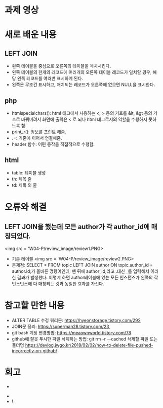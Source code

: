 # 과제 영상

# 새로 배운 내용
## LEFT JOIN
- 왼쪽 테이블을 중심으로 오른쪽의 테이블을 매치시킨다.
- 왼쪽 테이블의 한개의 레코드에 여러개의 오른쪽 테이블 레코드가 일치할 경우, 해당 왼쪽 레코드를 여러번 표시하게 된다.
- 왼쪽은 무조건 표시하고, 매치되는 레코드가 오른쪽에 없으면 NULL을 표시한다.
## php
- htmlspecialchars(): html 태그에서 사용하는 <, > 등의 기호를 &lt, &gt 등의 기호로 바꿔버려서 화면에 출력은 < 로 되나 html 태그로서의 역할을 수행하지 못하도록 함.
- print_r(): 정보를 프린트 해줌. 
- .=: 기존에 이어서 연결해줌.
- header 함수: 어떤 동작을 직접적으로 수행함.
## html
- table: 테이블 생성 
- th: 제목 줄 
- td: 제목 외 줄

# 오류와 해결
## LEFT JOIN을 했는데 모든 author가 각 author_id에 매칭되었다.
<img src = 'W04-P/review_image/review1.PNG>
- 기존 테이블
<img src = 'W04-P/review_image/review2.PNG>
- 문제점: SELECT * FROM topic LEFT JOIN author ON topic.author_id = author.id;가 올바른 명령어인데, 맨 뒤에 author_id;라고 .대신 _를 입력해서 이러한 결과가 발생했다. 이렇게 하면 author테이블에 있는 모든 인스턴스가 왼쪽의 각 인스턴스에 다 매칭되는 것과 동일한 효과를 가진다.

# 참고할 만한 내용
- ALTER TABLE 수정 쿼리문: https://hyeonstorage.tistory.com/292
- JOIN문 정리: https://superman28.tistory.com/23 
- git bash 계정 변경방법: https://meaownworld.tistory.com/78
- github에 잘못 푸시한 파일 삭제하는 방법: git rm -r --cached 삭제할 파일 또는 폴더명
https://devlog.jwgo.kr/2018/02/02/how-to-delete-file-pushed-incorrectly-on-github/

# 회고
+
-
- !
